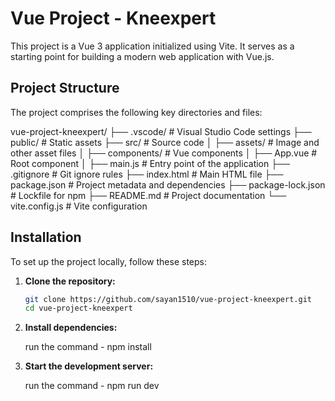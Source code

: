 # Vue Project - Kneexpert

This project is a Vue 3 application initialized using Vite. It serves as a starting point for building a modern web application with Vue.js.

## Project Structure

The project comprises the following key directories and files:

vue-project-kneexpert/ ├── .vscode/ # Visual Studio Code settings ├── public/ # Static assets ├── src/ # Source code │ ├── assets/ # Image and other asset files │ ├── components/ # Vue components │ ├── App.vue # Root component │ ├── main.js # Entry point of the application ├── .gitignore # Git ignore rules ├── index.html # Main HTML file ├── package.json # Project metadata and dependencies ├── package-lock.json # Lockfile for npm ├── README.md # Project documentation └── vite.config.js # Vite configuration

## Installation

To set up the project locally, follow these steps:

1. **Clone the repository:**

   ```bash
   git clone https://github.com/sayan1510/vue-project-kneexpert.git
   cd vue-project-kneexpert

   ```

2. **Install dependencies:**

   run the command -
   npm install

3. **Start the development server:**

   run the command -
   npm run dev
